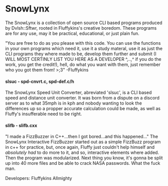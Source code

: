 # SnowLynx
The SnowLynx is a collection of open source CLI based programs produced by Dvlsh::Sftwr, rooted in Fluffykins's creative boredom. These programs are for any use, may it be practical, educational, or just plain fun.

"You are free to do as you please with this code. You can use the functions in your own programs which need it, use it a study materal, use it as just the CLI 
programs they where made to be, develop them further and submit (I WILL MOST CERTINLY LIST YOU HERE AS A DEVELOPER ^,..,^ if you do the work, you 
get the credit!), hell, do what you want with them, just remember who you got them from! >;3" -Fluffykins

#### slsuc - spd-cnvrt.c, spd-def.c/h

The SnowLynx Speed Unit Converter, abreviated 'slsuc', is a CLI based speed and distance unit converter. It was born from a dispute on a discord server as to 
what 35mph is in kph and nobody wanting to look the differences up so a propper accurate calculation could be made, as well as Fluffy's insufferable need to be right. 

#### slifb - slifb.cxx

"I made a FizzBuzzer in C++...then I got bored...and this happened..."
The SnowLynx Interactive FizzBuzzer started out as a simple FizzBuzz program in c++ for practice, but, once again, Fluffy just couldn't help himself and _absolutely 
had_ to do more to it, and so, interactive elements where added. Then the program was modularized. Next thing you know, it's gonna be split up into 40 more files 
and be able to crack NASA passwords. What the fuck man.


Developers:
Fluffykins Allmighty
